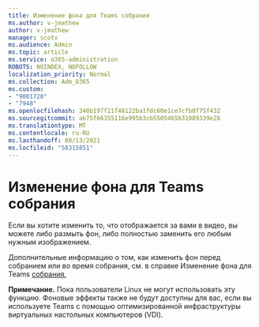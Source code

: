 ```yaml
---
title: Изменение фона для Teams собрания
ms.author: v-jmathew
author: v-jmathew
manager: scotv
ms.audience: Admin
ms.topic: article
ms.service: o365-administration
ROBOTS: NOINDEX, NOFOLLOW
localization_priority: Normal
ms.collection: Adm_O365
ms.custom:
- "9001720"
- "7948"
ms.openlocfilehash: 340b197f21f48122ba1fdc60e1ce7cfb0f75f432
ms.sourcegitcommit: ab75f66355116e995b3cb5505465b31989339e28
ms.translationtype: MT
ms.contentlocale: ru-RU
ms.lasthandoff: 08/13/2021
ms.locfileid: "58315851"
---
```

# <a name="change-your-background-for-a-teams-meeting"></a>Изменение фона для Teams собрания

Если вы хотите изменить то, что отображается за вами в видео, вы можете либо размыть фон, либо полностью заменить его любым нужным изображением.

Дополнительные информацию о том, как изменить фон перед собранием или во время собрания, см. в справке Изменение фона для Teams [собрания.](https://support.microsoft.com/office/change-your-background-for-a-teams-meeting-f77a2381-443a-499d-825e-509a140f4780)

**Примечание.** Пока пользователи Linux не могут использовать эту функцию. Фоновые эффекты также не будут доступны для вас, если вы используете Teams с помощью оптимизированной инфраструктуры виртуальных настольных компьютеров (VDI).
